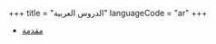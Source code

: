 +++
title = "الدروس العربية"
languageCode = "ar"
+++

  - [مقدمة](/ar/%D9%85%D9%82%D8%AF%D9%85%D8%A9)

